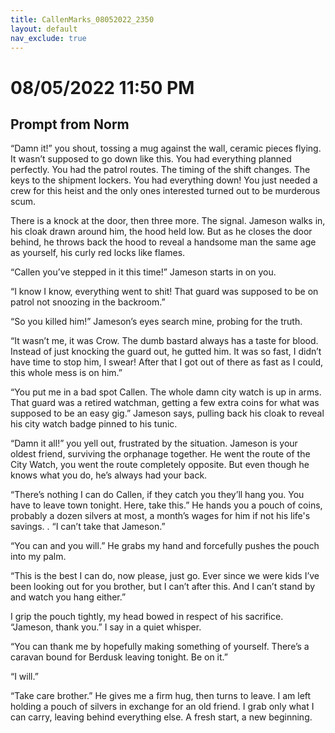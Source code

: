 ```yaml
---
title: CallenMarks_08052022_2350
layout: default
nav_exclude: true
---
```


# 08/05/2022 11:50 PM
## Prompt from Norm
 
“Damn it!” you shout, tossing a mug against the wall, ceramic pieces flying.  It wasn’t supposed to go down like this.  You had everything planned perfectly.  You had the patrol routes. The timing of the shift changes. The keys to the shipment lockers.  You had everything down!  You just needed a crew for this heist and the only ones interested turned out to be murderous scum.

There is a knock at the door, then three more.  The signal.  Jameson walks in, his cloak drawn around him, the hood held low.  But as he closes the door behind, he throws back the hood to reveal a handsome man the same age as yourself, his curly red locks like flames.

“Callen you’ve stepped in it this time!” Jameson starts in on you.

“I know I know, everything went to shit!  That guard was supposed to be on patrol not snoozing in the backroom.”

“So you killed him!” Jameson’s eyes search mine, probing for the truth.

“It wasn’t me, it was Crow.  The dumb bastard always has a taste for blood.  Instead of just knocking the guard out, he gutted him. It was so fast, I didn’t have time to stop him, I swear!  After that I got out of there as fast as I could, this whole mess is on him.”

“You put me in a bad spot Callen.  The whole damn city watch is up in arms.  That guard was a retired watchman, getting a few extra coins for what was supposed to be an easy gig.” Jameson says, pulling back his cloak to reveal his city watch badge pinned to his tunic.

“Damn it all!” you yell out, frustrated by the situation.  Jameson is your oldest friend, surviving the orphanage together.  He went the route of the City Watch, you went the route completely opposite.  But even though he knows what you do, he’s always had your back.

“There’s nothing I can do Callen, if they catch you they’ll hang you.  You have to leave town tonight.  Here, take this.”  He hands you a pouch of coins, probably a dozen silvers at most, a month’s wages for him if not his life's savings.
.
“I can’t take that Jameson.”

“You can and you will.” He grabs my hand and forcefully pushes the pouch into my palm.

“This is the best I can do, now please, just go. Ever since we were kids I’ve been looking out for you brother, but I can’t after this.  And I can’t stand by and watch you hang either.”

I grip the pouch tightly, my head bowed in respect of his sacrifice.  “Jameson, thank you.” I say in a quiet whisper.

“You can thank me by hopefully making something of yourself.  There’s a caravan bound for Berdusk leaving tonight.  Be on it.”

“I will.” 

“Take care brother.” He gives me a firm hug, then turns to leave.  I am left holding a pouch of silvers in exchange for an old friend.  I grab only what I can carry, leaving behind everything else.  A fresh start, a new beginning.